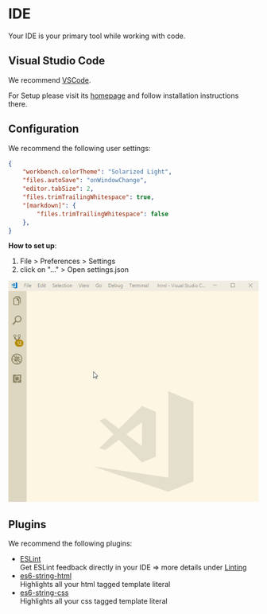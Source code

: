# IDE

Your IDE is your primary tool while working with code.

## Visual Studio Code

We recommend [VSCode](https://code.visualstudio.com/).

For Setup please visit its [homepage](https://code.visualstudio.com/) and follow installation instructions there.

## Configuration

We recommend the following user settings:
```json
{
    "workbench.colorTheme": "Solarized Light",
    "files.autoSave": "onWindowChange",
    "editor.tabSize": 2,
    "files.trimTrailingWhitespace": true,
    "[markdown]": {
        "files.trimTrailingWhitespace": false
    },
}
```
**How to set up**:
1. File > Preferences > Settings
1. click on "..." > Open settings.json

![VSCodeSettings](./images/ide-vscode-settings.gif)

## Plugins

We recommend the following plugins:

* [ESLint](https://marketplace.visualstudio.com/items?itemName=dbaeumer.vscode-eslint)  
Get ESLint feedback directly in your IDE => more details under [Linting](./recommendations/linting)
* [es6-string-html](https://marketplace.visualstudio.com/items?itemName=Tobermory.es6-string-html)  
Highlights all your html tagged template literal
* [es6-string-css](https://marketplace.visualstudio.com/items?itemName=bashmish.es6-string-css)  
Highlights all your css tagged template literal
